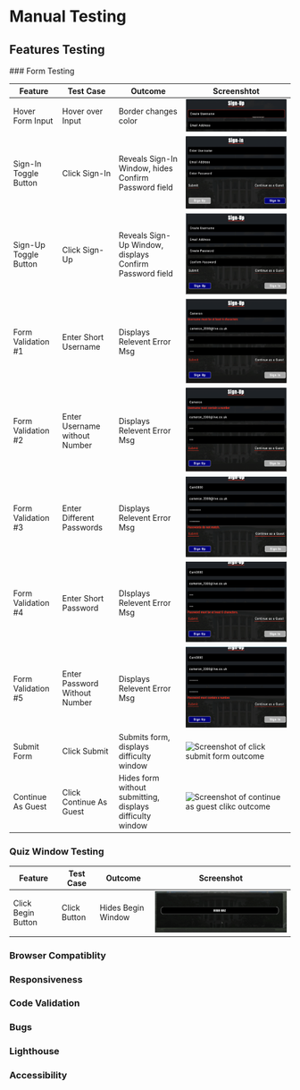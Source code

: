 # Manual Testing

## Features Testing

### Form Testing

Feature | Test Case | Outcome | Screenshtot
--- | --- | --- | ---
Hover Form Input | Hover over Input | Border changes color | ![Screenshot of hovering over a form input](assets/images/form-table-ss/hover-screenshot.png)
Sign-In Toggle Button | Click Sign-In | Reveals Sign-In Window, hides Confirm Password field | ![Scrrenshot of clicking the sign-in button](assets/images/form-table-ss/login-screenshot.png)
Sign-Up Toggle Button | Click Sign-Up | Reveals Sign-Up Window, displays Confirm Password field | ![Screenshot of clicking the sign-up button](assets/images/form-table-ss/signup-screenshot.png)
Form Validation #1 | Enter Short Username | Displays Relevent Error Msg | ![Screenshot of username too short error message](assets/images/form-table-ss/username-length-screenshot.png)
Form Validation #2 | Enter Username without Number | Displays Relevent Error Msg | ![Screenshot of username must contain number error message](assets/images/form-table-ss/username-number-screenshot.png)
Form Validation #3 | Enter Different Passwords | Displays Relevent Error Msg | ![Screenshot of passwords do not match error message](assets/images/form-table-ss/password-match-screenshot.png)
Form Validation #4 | Enter Short Password | DIsplays Relevent Error Msg | ![Screenshot of passsword too short error message](assets/images/form-table-ss/password-length-screenshot.png)
Form Validation #5 | Enter Password Without Number | Displays Relevent Error Msg | ![Screenshot of password must contain number error message](assets/images/form-table-ss/password-number-screenshot.png)
Submit Form | Click Submit | Submits form, displays difficulty window | ![Screenshot of click submit form outcome](assets/images/form-table-ss/hide-form-screenshot.png)
Continue As Guest | Click Continue As Guest | Hides form without submitting, displays difficulty window | ![Screenshot of continue as guest clikc outcome](assets/images/form-table-ss/hide-form-screenshot.png)

### Quiz Window Testing

Feature | Test Case | Outcome | Screenshot
--- | --- | --- | ---
Click Begin Button | Click Button | Hides Begin Window | ![GIF of clicking begin button](assets/images/quiz-table-ss/ScreenRecording2024-01-24at18.01.27-ezgif.com-gif-to-mp4-converter.gif)


### Browser Compatiblity

### Responsiveness

### Code Validation

### Bugs

### Lighthouse

### Accessibility